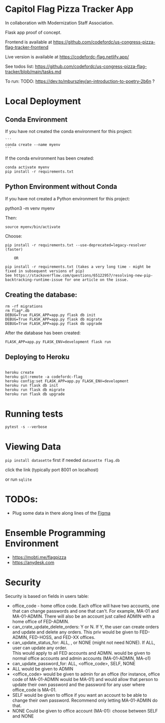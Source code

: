 # Capitol Flag Pizza Tracker App

In collaboration with Modernization Staff Association.

Flask app proof of concept.

Frontend is available at https://github.com/codefordc/us-congress-pizza-flag-tracker-frontend

Live version is available at https://codefordc-flag.netlify.app/

See todos list: https://github.com/codefordc/us-congress-pizza-flag-tracker/blob/main/tasks.md

To run:
TODO: https://dev.to/mburszley/an-introduction-to-poetry-2b6n ?

# Local Deployment

## Conda Environment

If you have not created the conda environment for this project:

    ```
    conda create --name myenv
    ```
    

If the conda environment has been created:

    conda activate myenv
    pip install -r requirements.txt
    

## Python Environment without Conda
    
 If you have not created a Python environment for this project:

   python3 -m venv myenv
    

Then:
    
    source myenv/bin/activate
    
Choose:
    
    pip install -r requirements.txt --use-deprecated=legacy-resolver (faster)
     
        OR 
        
    pip install -r requirements.txt (takes a very long time - might be fixed in subsequent versions of pip)
    See https://stackoverflow.com/questions/65122957/resolving-new-pip-backtracking-runtime-issue for one article on the issue.
    

## Creating the database:

```
rm -rf migrations
rm flag*.db
DEBUG=True FLASK_APP=app.py flask db init
DEBUG=True FLASK_APP=app.py flask db migrate
DEBUG=True FLASK_APP=app.py flask db upgrade
```

After the database has been created:

    FLASK_APP=app.py FLASK_ENV=development flask run

## Deploying to Heroku

```

heroku create
heroku git:remote -a codefordc-flag
heroku config:set FLASK_APP=app.py FLASK_ENV=development
heroku run flask db init
heroku run flask db migrate
heroku run flask db upgrade
```
# Running tests

    pytest -s --verbose

# Viewing Data

`pip install datasette` first if needed
`datasette flag.db`


click the link (typically port 8001 on localhost)

or run `sqlite`


# TODOs:

- Plug some data in there along lines of the [Figma](https://www.figma.com/file/Lzq30lUA6N0hevjn8JVU6z/flag-requests)


# Ensemble Programming Environment

- https://mobti.me/flagpizza
- https://anydesk.com

# Security

Security is based on fields in users table:
- office_code - home office code.  Each office will have two accounts, one that can change passwords and one that can't.
For example, MA-01 and MA-01-ADMIN.  There will also be an account just called ADMIN with a home office of FED-ADMIN.
- can_crate_update_delete_orders: Y or N.  If Y, the user can create
orders and update and delete any orders.  This priv would be 
given to FED-ADMIN, FED-HOSS, and FED-XX offices.
- can_update_status_for: ALL, <office-code>, or NONE (might not need NONE).  If ALL, user can update any order.  
This would apply to all FED accounts and ADMIN.  <office-code> would be given to normal office accounts and admin accounts
(MA-01-ADMIN, MA-o1)
- can_update_password_for: ALL, <office_code>, SELF, NONE
- ALL would be given to ADMIN
- <office_code> would be given to admin for an office (for instance, office code of MA-01-ADMIN would be MA-01) and 
would allow that person to update their own password and the password for any user where office_code is MA-01.
- SELF would be given to office if you want an account to be able to change their own password.  Recommend only letting 
MA-01-ADMIN do that.
- NONE Could be given to office account (MA-01): choose between SELF and NONE
 
